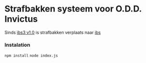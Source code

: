 # Strafbakken systeem voor O.D.D. Invictus

Sinds [ibs3 v1.0](https://github.com/ODDInvictus/ibs3/releases/tag/v1.0.0) is strafbakken verplaats naar [ibs](oddinvictus.nl)

### Instalation

```npm install```
```node index.js```
